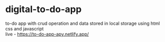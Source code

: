 # digital-to-do-app
to-do app with crud operation and data stored in local storage using html css and javascript<br>
live - https://to-do-app-apy.netlify.app/
